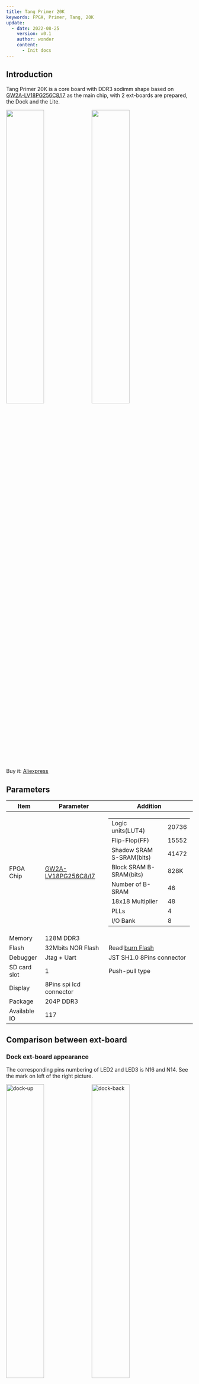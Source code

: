 ```yaml
---
title: Tang Primer 20K
keywords: FPGA, Primer, Tang, 20K
update:
  - date: 2022-08-25
    version: v0.1
    author: wonder
    content:
      - Init docs
---
```


## Introduction

Tang Primer 20K is a core board with DDR3 sodimm shape based on [GW2A-LV18PG256C8/I7](https://www.gowinsemi.com/en/product/detail/38/) as the main chip, with 2 ext-boards are prepared, the Dock and the Lite.

<div>
    <img src="./assets/20k_front.png" width=45%>
    <img src="./assets/20k_back.png" width=45%>
</div>

Buy it: [Aliexpress](https://www.aliexpress.com/item/1005004653308809.html)

## Parameters

<table>
	<thead>
		<tr>
			<th style="text-align:center">Item</th>
			<th style="text-align:center">Parameter</th>
			<th style="text-align:center">Addition</th>
		</tr>
	</thead>
	<tbody>
		<tr>
			<td style="text-align:left">FPGA Chip</td>
			<td style="text-align:left"><a href="https://www.gowinsemi.com/en/product/detail/38/">GW2A-LV18PG256C8/I7</a>
			</td>
			<td style="text-align:left">
				<table>
					<tr>
						<td>Logic units(LUT4)</td>
						<td>20736</td>
					</tr>
					<tr>
						<td>Flip-Flop(FF)</td>
						<td>15552</td>
					</tr>
					<tr>
						<td>Shadow SRAM S-SRAM(bits)</td>
						<td>41472</td>
					</tr>
					<tr>
						<td>Block SRAM B-SRAM(bits)</td>
						<td>828K</td>
					</tr>
					<tr>
						<td>Number of B-SRAM</td>
						<td>46</td>
					</tr>
					<tr>
						<td>18x18 Multiplier</td>
						<td>48</td>
					</tr>
					<tr>
						<td>PLLs</td>
						<td>4</td>
					</tr>
					<tr>
						<td>I/O Bank</td>
						<td>8</td>
					</tr>
				</table>
			</td>
		</tr>
		<tr>
			<td style="text-align:left">Memory</td>
			<td style="text-align:left">128M DDR3</td>
			<td style="text-align:left"></td>
		</tr>
		<tr>
			<td style="text-align:left">Flash</td>
			<td style="text-align:left">32Mbits NOR Flash</td>
			<td style="text-align:left">Read <a href="#burn_flash">burn Flash</a></td>
		</tr>
		<tr>
			<td style="text-align:left">Debugger</td>
			<td style="text-align:left">Jtag + Uart</td>
			<td style="text-align:left">JST SH1.0 8Pins connector</td>
		</tr>
		<tr>
			<td style="text-align:left">SD card slot</td>
			<td style="text-align:left">1</td>
			<td style="text-align:left">Push-pull type</td>
		</tr>
		<tr>
			<td style="text-align:left">Display</td>
			<td style="text-align:left">8Pins spi lcd connector</td>
			<td style="text-align:left"></td>
		</tr>
		<tr>
			<td style="text-align:left">Package</td>
			<td style="text-align:left">204P DDR3</td>
			<td style="text-align:left"></td>
		</tr>
		<tr>
			<td style="text-align:left">Available IO</td>
			<td style="text-align:left">117</td>
			<td style="text-align:left"></td>
		</tr>
	</tbody>
</table>

## Comparison between ext-board

### Dock ext-board appearance

The corresponding pins numbering of LED2 and LED3 is N16 and N14. See the mark on left of the right picture.

<div>
<img src="./../../../zh/tang/tang-primer-20k/assets/dock-up.png" alt="dock-up" width=45%>
<img src="./../../../zh/tang/tang-primer-20k/assets/dock-back.png" alt="dock-back" width=45%>
</div>

### Lite ext-board appearance

The corresponding pin numbering between R8 and P9 is P8. See the mark on the top left of the right picture.

<div>
<img src="./../../../zh/tang/tang-primer-20k/assets/lite-up.png" alt="lite-up" width=45%>
<img src="./../../../zh/tang/tang-primer-20k/assets/lite-back.png" alt="lite-back" width=45%>
</div>

### Comparison between peripherals of ext-board

<table>
	<thead>
		<tr>
			<th rowspan="2" colspan="2">Item</th>
			<th colspan="2">Dock</th>
			<th colspan="1">Lite</th>
		</tr>
		<tr>
			<th>Number</th>
			<th>Addition</th>
			<th>Number</th>
		</tr>
	</thead>
	<body>
		<tr>
			<td colspan="2">RGB Interface</td>
			<td>1</td>
			<td>RGB565 40P FPC Connector</td>
			<td></td>
		</tr>
		<tr>
			<td colspan="2">DVP Interface</td>
			<td>1</td>
			<td>24P FPC Connector</td>
			<td></td>
		</tr>
		<tr>
			<td colspan="2">Mic array Interface</td>
			<td>1</td>
			<td>10P FPC Connector</td>
			<td></td>
		</tr>
		<tr>
			<td colspan="2">Touch Interface</td>
			<td>1</td>
			<td>6P FPC Connector</td>
			<td></td>
		</tr>
		<tr>
			<td colspan="2">PMOD Interface</td>
			<td>4</td>
			<td></td>
			<td>4</td>
		</tr>
		<tr>
			<td colspan="2">3.5mm headphone Jack</td>
			<td>1</td>
			<td>LPA4809MSF driver</td>
			<td></td>
		</tr>
		<tr>
			<td colspan="2">DIP switch</td>
			<td>1</td>
			<td>5P DIP switch</td>
			<td></td>
		</tr>
		<tr>
			<td colspan="2">Slide switch</td>
			<td>1</td>
			<td>Switch USB function</td>
			<td>2</td>
		</tr>
		<tr>
			<td style="white-space:nowrap" rowspan="2">Type-C</td>
			<td style="white-space:nowrap">USB-JTAG&UART</td>
			<td>1</td>
			<td>Onboard BL702 used to download bitstream file and provide serial communication</td>
			<td></td>
		</tr>
		<tr>
			<td style="white-space:nowrap">User-defined USB</td>
			<td>1</td>
			<td>USB3317 with Slide switch to change USB Interface function</td>
			<td></td>
		</tr>
		<tr>
			<td colspan="2">Wireless antenna</td>
			<td>1</td>
			<td>BL702 wireless function</td>
			<td></td>
		</tr>
		<tr>
			<td colspan="2">Key</td>
			<td>6</td>
			<td>One used for burning BL702,<br>five for Users</td>
			<td>2</td>
		</tr>
		<tr>
			<td colspan="2">LED</td>
			<td>6</td>
			<td></td>
			<td></td>
		</tr>
		<tr>
			<td colspan="2">HDMI Interface</td>
			<td>1</td>
			<td></td>
			<td></td>
		</tr>
		<tr>
			<td colspan="2">Ethernet Interface</td>
			<td>1</td>
			<td>RTL8201F</td>
			<td></td>
		</tr>
		<tr>
			<td colspan="2">RGB LED</td>
			<td>1</td>
			<td>WS2812</td>
			<td></td>
		</tr>
	</body>
</table>

## Hardware information

- [Datasheet](https://dl.sipeed.com/shareURL/TANG/Primer_20K/01_Specification)
- [Schematic](https://dl.sipeed.com/shareURL/TANG/Primer_20K/02_Schematic)
- [Bit map](https://dl.sipeed.com/shareURL/TANG/Primer_20K/03_Bit_number_map)
- [Net Length](https://dl.sipeed.com/shareURL/TANG/Primer_20K/04_Net_Length)
- [Dimension](https://dl.sipeed.com/shareURL/TANG/Primer_20K/05_Dimensional_drawing)
- [Core board package](https://dl.sipeed.com/shareURL/TANG/Primer_20K/06_Footprint) (KICAD)

- [Chip manual](https://dl.sipeed.com/shareURL/TANG/Primer_20K/07_Chip_manual)
- [3D model](https://dl.sipeed.com/shareURL/TANG/Primer_20K/08_Dimensions)

## User guide

`Install IDE` -> `Learn coding programmer` -> `Read Tutorial` -> `Program by yourself` -> `Read more official documents`

1. Install IDE: [Click me](./../Tang-Nano-Doc/install-the-ide.md).

2. Visit [Start to use](https://wiki.sipeed.com/hardware/en/tang/tang-primer-20k/start.html) to avoid some problems, and we can start coding for FPGA there.

3. After coding for FPGA, if you think it difficult, here we collect some useful learning resource.
   + Online FPGA tutorial: [Verilog](https://www.asic-world.com/verilog/index.html)
   + Online Verilog exercise：[HDLBits](https://hdlbits.01xz.net/wiki/Main_Page)

	If you have trouble using IDE, we have packed all documents about IDE, visit [Download station](https://dl.sipeed.com/shareURL/TANG/Primer_20K/07_Chip_manual/EN/General%20Guide) and download what you need.

## Reference examples summary

### Examples

github ：https://github.com/sipeed/TangPrimer-20K-example

### Tutorial

- Lite ext-board blink ：[Click me](./examples/lite/blink.md)
<!-- - Dock ext-board examples summary : [Click me](./example.md) -->
- Dock ext-board blink : [Click me](./examples/led.md) 

## Communication

- **Reddit** : [reddit.com/r/GowinFPGA/](reddit.com/r/GowinFPGA/)
- **Telegram** : [t.me/sipeed](t.me/sipeed)
- Leave message in the end of this page
- Business email : [support@sipeed.com](support@sipeed.com)

## Additional message

The default bank voltage of bank 0、bank 1、bank 7 on the core board is 3.3V, so their bank IO voltage is 3.3V output. If you want to custom the input IO bank voltage, please remove R5 and R9, see Assembly [Click me](https://dl.sipeed.com/shareURL/TANG/Primer_20K/03_Bit_number_map) to see where is R5 and R9.

![io_vltage](./../../../zh/tang/tang-primer-20k/assets/io_vltage.png)

And the corresponding golden finger on core board are as following:

![sodimm_voltage](./../../../zh/tang/tang-primer-20k/assets/sodimm_voltage.png)

## Questions

### Dock ext-board not work

For 20K Dock kits, it's necessary to enable the core board before using debugger debug the chip, just put the 1 switch on the dip switch down, otherwise LED0 and LED1 are on and core board dose not work.

| Enable Core Board | Disable state | Additional comments |
| --- | --- | --- |
|<img src="./../../../zh/tang/tang-primer-20k/assets/start/switch_1_on.png" alt="switch_1_on" width=100%>|<img src="./../../../zh/tang/tang-primer-20k/assets/start/reset_led_on.png" alt="reset_led_on" width=100%> | When disabled, the LDE0 and LED1 is on, and core board doesn't work.|

### How to burn into flash {#burn_flash}

Do following configurations:

<img src="./../../../zh/tang/tang-primer-20k/assets/flash_mode.png" alt="flash_mode" width=75%>

### No reaction after burning or phenomenon is wrong

Make sure you hace selected right device, and all parameters are the same as following.

<img src="./../../../zh/tang/tang-primer-20k/assets/device_choose.png" alt="device_choose" width=75%>

Then make sure your code logic is right and your 

### Successfully burned once, but can't burn after that

Note that the description is there was a successful Flash burnt one time.

In this case, the default reason is that the wrong Dual-Purpose pin is enabled and the debugger can no longer scan the FPGA's JTAG. You can short pin 1 and pin 4 of Flash, by which the chip cannot read FLASH normally when it is powered on.

![flash_cs](./../../../zh/tang/tang-primer-20k/assets/flash_cs.png)

Besides, if you have dock ext-board, this can be solved by the enable pin of dip switch. Here art the steps

Firstlt, enable the core board, put the 1 switch on the dip switch down, then do something (like burning fpga or erasing FPGA) in Programmer application, when the progress bar shows, switch the 1 switch on the dip switch up and down, after which you will find the progress bar works and finish your operations on fpga.

<table>
	<tr>
		<td><img src="./assets/start/switch_1_on.png" alt="switch_1_on"></td>
		<td> Enable the core board first </td>
	</tr>
	<tr>
		<td><img src="./assets/start/progress_bar.jpg" alt="progress_bar"></td>
		<td> Do operation on board, when progress bar shows, switch the 1 switch on the dip switch up and down</td>
	</tr>
	<tr>
		<td>
		<img src="./assets/start/switch_1_off.jpg" alt="switch_1_off" witdh="25%">
		<img src="./assets/start/switch_1_on.png" alt="switch_1_on" witdh="25%">
		</td>
		<td> put the 1 switch on the dip switch up and down </td>
	</tr>
	<tr>
		<td><img src="./assets/start/progress_bar_running.jpg" alt="progress_bar_running"><img src="./assets/start/progress_bar_finishing.jpg" alt="progress_bar_finishing"></td>
		<td> Progress bar works and finish your operations on fpga </td>
	</tr>
</table>

### Visit [Questions](./../Tang-Nano-Doc/questions.md) for more